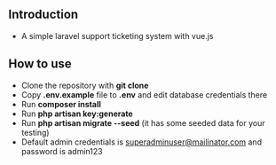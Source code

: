 ## Introduction
 - A simple laravel support ticketing system with vue.js

## How to use

- Clone the repository with __git clone__
- Copy __.env.example__ file to __.env__ and edit database credentials there
- Run __composer install__
- Run __php artisan key:generate__
- Run __php artisan migrate --seed__ (it has some seeded data for your testing)
- Default admin credentials is superadminuser@mailinator.com and password is admin123